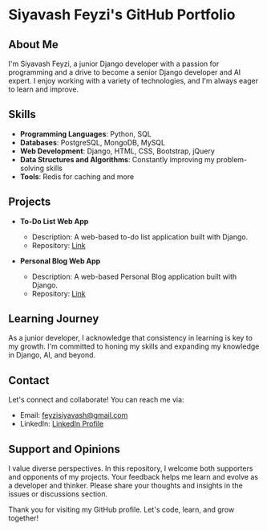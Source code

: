 # Siyavash Feyzi's GitHub Portfolio

## About Me
I'm Siyavash Feyzi, a junior Django developer with a passion for programming and a drive to become a senior Django developer and AI expert. I enjoy working with a variety of technologies, and I'm always eager to learn and improve.

## Skills
- **Programming Languages**: Python, SQL
- **Databases**: PostgreSQL, MongoDB, MySQL
- **Web Development**: Django, HTML, CSS, Bootstrap, jQuery
- **Data Structures and Algorithms**: Constantly improving my problem-solving skills
- **Tools**: Redis for caching and more

## Projects
- **To-Do List Web App**
  - Description: A web-based to-do list application built with Django.
  - Repository: [Link](https://github.com/siyavashfeyzi/To-Do-list)

- **Personal Blog Web App**
  - Description: A web-based Personal Blog application built with Django.
  - Repository: [Link](https://github.com/siyavashfeyzi/Personal-Blog)

## Learning Journey
As a junior developer, I acknowledge that consistency in learning is key to my growth. I'm committed to honing my skills and expanding my knowledge in Django, AI, and beyond.

## Contact
Let's connect and collaborate! You can reach me via:
- Email: feyzisiyavash@gmail.com
- LinkedIn: [LinkedIn Profile](https://www.linkedin.com/in/siyavash-feyzi-6b2195187/)

## Support and Opinions
I value diverse perspectives. In this repository, I welcome both supporters and opponents of my projects. Your feedback helps me learn and evolve as a developer and thinker. Please share your thoughts and insights in the issues or discussions section.

Thank you for visiting my GitHub profile. Let's code, learn, and grow together!
